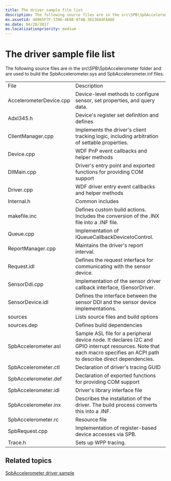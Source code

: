 ```yaml
---
title: The driver sample file list
description: The following source files are in the src\SPB\SpbAccelerometer folder and are used to build the SpbAccelerometer.sys and SpbAccelerometer.inf files.
ms.assetid: 48965F7F-1396-4E08-974B-3613684FAA6E
ms.date: 04/20/2017
ms.localizationpriority: medium
---
```


# The driver sample file list


The following source files are in the src\\SPB\\SpbAccelerometer folder and are used to build the SpbAccelerometer.sys and SpbAccelerometer.inf files.

|                         |                                                                                                                                                                          |
|-------------------------|--------------------------------------------------------------------------------------------------------------------------------------------------------------------------|
| File                    | Description                                                                                                                                                              |
| AccelerometerDevice.cpp | Device-level methods to configure sensor, set properties, and query data.                                                                                                |
| Adxl345.h               | Device's register set definition and defines                                                                                                                             |
| ClientManager.cpp       | Implements the driver's client tracking logic, including arbitration of settable properties.                                                                             |
| Device.cpp              | WDF PnP event callbacks and helper methods                                                                                                                               |
| DllMain.cpp             | Driver's entry point and exported functions for providing COM support                                                                                                    |
| Driver.cpp              | WDF driver entry event callbacks and helper methods                                                                                                                      |
| Internal.h              | Common includes                                                                                                                                                          |
| makefile.inc            | Defines custom build actions. Includes the conversion of the .INX file into a .INF file.                                                                                 |
| Queue.cpp               | Implementation of IQueueCallbackDeviceIoControl.                                                                                                                         |
| ReportManager.cpp       | Maintains the driver's report interval.                                                                                                                                  |
| Request.idl             | Defines the request interface for communicating with the sensor device.                                                                                                  |
| SensorDdi.cpp           | Implementation of the sensor driver callback interface, ISensorDriver.                                                                                                   |
| SensorDevice.idl        | Defines the interface between the sensor DDI and the sensor device implementations.                                                                                      |
| sources                 | Lists source files and build options                                                                                                                                     |
| sources.dep             | Defines build dependencies                                                                                                                                               |
| SpbAccelerometer.asl    | Sample ASL file for a peripheral device node. It declares I2C and GPIO interrupt resources. Note that each macro specifies an ACPI path to describe direct dependencies. |
| SpbAccelerometer.ctl    | Declaration of driver's tracing GUID                                                                                                                                     |
| SpbAccelerometer.def    | Declaration of exported functions for providing COM support                                                                                                              |
| SpbAccelerometer.idl    | Driver's library interface file                                                                                                                                          |
| SpbAccelerometer.inx    | Describes the installation of the driver. The build process converts this into a .INF.                                                                                   |
| SpbAccelerometer.rc     | Resource file                                                                                                                                                            |
| SpbRequest.cpp          | Implementation of register-based device accesses via SPB.                                                                                                                |
| Trace.h                 | Sets up WPP tracing.                                                                                                                                                     |

 

## Related topics
[SpbAccelerometer driver sample](spbaccelerometer-driver-sample.md)  



